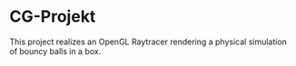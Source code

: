 # CG-Projekt

This project realizes an OpenGL Raytracer rendering a physical simulation of bouncy balls in a box. 
